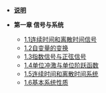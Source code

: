 <!-- sidebar.md -->

* [**说明**](/)

* **第一章 信号与系统**
  * [1.1连续时间和离散时间信号](chapter1/1_1/1_1.md)
  * [1.2自变量的变换](chapter1/1_2/1_2.md)
  * [1.3指数信号与正弦信号](chapter1/1_3/1_3.md)
  * [1.4单位冲激与单位阶跃函数](chapter1/1_4/1_4.md)
  * [1.5连续时间和离散时间系统](chapter1/1_5/1_5.md)
  * [1.6基本系统性质](chapter1/1_6/1_6.md)